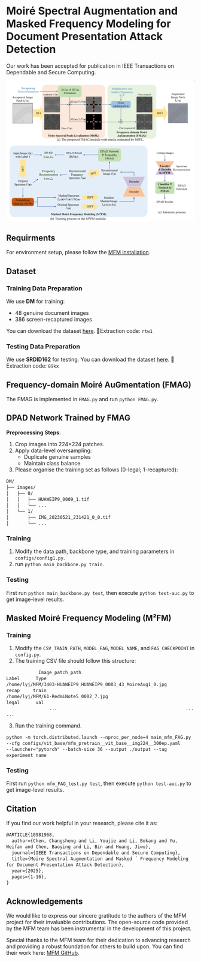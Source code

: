 # Moiré Spectral Augmentation and Masked Frequency Modeling for Document Presentation Attack Detection
Our work has been accepted for publication in IEEE Transactions on Dependable and Secure Computing.

![Method Overview](figure/image1.png)

## Requirments

For environment setup, please follow the [MFM installation](https://github.com/Jiahao000/MFM/blob/master/docs/INSTALL.md).

## Dataset

### Training Data Preparation

We use  **DM** for training:
- 48 genuine document images
- 386 screen-recaptured images

You can download the dataset [here](https://pan.baidu.com/s/1cSHTpfrWxP8nUyHTRZOZ_g).  🔑Extraction code: `rtw1`

### Testing Data Preparation

We use **SRDID162** for testing. You can download the dataset [here](https://pan.baidu.com/s/1M2GYhMPQHe6af_gvGT1Z1w).   🔑Extraction code: `89kx`

## Frequency-domain Moiré AuGmentation (FMAG)
The FMAG is implemented in `FMAG.py` and run `python FMAG.py`.

## DPAD Network Trained by FMAG

**Preprocessing Steps**:
1. Crop images into 224×224 patches.
2. Apply data-level oversampling:
   - Duplicate genuine samples
   - Maintain class balance
3. Please organise the training set as follows (0-legal; 1-recaptured):
```plaintext
DM/
├── images/
│   ├── 0/         
│   │   ├── HUAWEIP9_0009_1.tif
│   │   └── ...
│   └── 1/   
│       ├── IMG_20230521_231421_0_0.tif
│       └── ...
```

### Training

1. Modify the data path, backbone type, and training parameters in `configs/config1.py`.
2. run `python main_backbone.py train`.

### Testing 
First run `python main_backbone.py test`, then execute `python test-auc.py` to get image-level results.

## Masked Moiré Frequency Modeling (M²FM)

### Training
1. Modify the `CSV_TRAIN_PATH`, `MODEL_FAG`, `MODEL_NAME`, and `FAG_CHECKPOINT` in `config.py`.
2. The training CSV file should follow this structure:
```
            Image_patch_path                                      Label      Type
/home/lyj/MFM/3403-HUAWEIP9_HUAWEIP9_0003_43_MoireAug1_0.jpg      recap     train
/home/lyj/MFM/61-RedmiNote5_0002_7.jpg                            legal      val
                ...                                                ...       ...
```
3. Run the training command.
```
python -m torch.distributed.launch --nproc_per_node=4 main_mfm_FAG.py
--cfg configs/vit_base/mfm_pretrain__vit_base__img224__300ep.yaml
--launcher="pytorch" --batch-size 36 --output ./output --tag experiment name
```

### Testing
First run `python mfm_FAG_test.py test`, then execute `python test-auc.py` to get image-level results.


## Citation

If you find our work helpful in your research, please cite it as:

```
@ARTICLE{10981968,
  author={Chen, Changsheng and Li, Youjie and Li, Bokang and Yu, Weifan and Chen, Baoying and Li, Bin and Huang, Jiwu},
  journal={IEEE Transactions on Dependable and Secure Computing}, 
  title={Moire Spectral Augmentation and Masked ´ Frequency Modeling for Document Presentation Attack Detection}, 
  year={2025},
  pages={1-16},
}
```

## Acknowledgements

We would like to express our sincere gratitude to the authors of the MFM project for their invaluable contributions. The open-source code provided by the MFM team has been instrumental in the development of this project. 

Special thanks to the MFM team for their dedication to advancing research and providing a robust foundation for others to build upon. You can find their work here: [MFM GitHub](https://github.com/Jiahao000/MFM).

